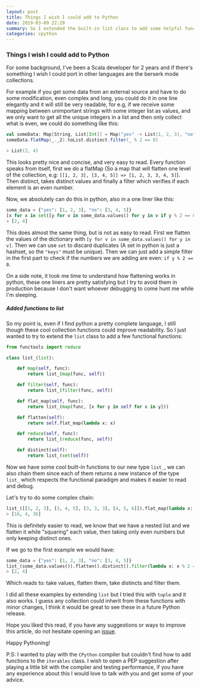 ```yaml
---
layout: post
title: Things I wish I could add to Python
date: 2019-03-09 22:29
summary: So I extended the built-in list class to add some helpful functions.
categories: cpython
---
```


### Things I wish I could add to Python

For some background, I've been a Scala developer for 2 years and if there's something I wish I could port in other languages are the berserk mode collections.

For example if you get some data from an external source and have to do some modification, even complex and long, you could do it in one line elegantly and it will still be very readable, for e.g, if we receive some mapping between unimportant strings with some integer list as values, and we only want to get all the unique integers in a list and then only collect what is even, we could do something like this:

```scala
val someData: Map[String, List[Int]] = Map("yes" -> List(1, 2, 3), "no" -> List(3, 4, 5))
someData.flatMap(_._2).toList.distinct.filter(_ % 2 == 0)

> List(2, 4)
```

This looks pretty nice and concise, and very easy to read. Every function speaks from itself, first we do a flatMap (So a map that will flatten one level of the collection, e.g: `[[1, 2, 3], [3, 4, 5]] => [1, 2, 3, 3, 4, 5]`). Then distinct, takes distinct values and finally a filter which verifies if each element is an even number.

Now, we absolutely can do this in python, also in a one liner like this:

```python
some_data = {"yes": [1, 2, 3], "no": [3, 4, 5]}
[x for x in set([y for v in some_data.values() for y in v if y % 2 == 0])]
> [2, 4]
```

This does almost the same thing, but is not as easy to read. First we flatten the values of the dictionary with `[y for v in some_data.values() for y in v]`. Then we can use `set` to discard duplicates (A set in python is just a hashset, so the `"keys"` must be unique). Then we can just add a simple filter in the first part to check if the numbers we are adding are even: `if y % 2 == 0`.

On a side note, it took me time to understand how flattening works in python, these one liners are pretty satisfying but I try to avoid them in production because I don't want whoever debugging to come hunt me while I'm sleeping.

##### Added functions to list

So my point is, even if I find python a pretty complete language, I still though these cool collection functions could improve readability. So I just wanted to try to extend the `list` class to add a few functional functions:

```python
from functools import reduce

class list_(list):

    def map(self, func):
        return list_(map(func, self))

    def filter(self, func):
        return list_(filter(func, self))

    def flat_map(self, func):
        return list_(map(func, [x for y in self for x in y]))

    def flatten(self):
        return self.flat_map(lambda x: x)

    def reduce(self, func):
        return list_(reduce(func, self))

    def distinct(self):
        return list_(set(self))
```

Now we have some cool built-in functions to our new type `list_`, we can also chain them since each of them returns a new instance of the type `list_` which respects the functional paradigm and makes it easier to read and debug.

Let's try to do some complex chain:

```python
list_([[1, 2, 3], [3, 4, 5], [3, 3, 3], [4, 5, 6]]).flat_map(lambda x: x ** 2).filter(lambda x: x % 2 == 0).distinct()
> [16, 4, 36]
```

This is definitely easier to read, we know that we have a nested list and we flatten it while "squaring" each value, then taking only even numbers but only keeping distinct ones.

If we go to the first example we would have:

```python
some_data = {"yes": [1, 2, 3], "no": [3, 4, 5]}
list_(some_data.values()).flatten().distinct().filter(lambda x: x % 2 == 0)
> [2, 4]
```

Which reads to: take values, flatten them, take distincts and filter them.

I did all these examples by extending `list` but I tried this with `tuple` and it also works. I guess any collection could inherit from these functions with minor changes, I think it would be great to see these in a future Python release.

Hope you liked this read, if you have any suggestions or ways to improve this article, do not hesitate opening an [issue](https://github.com/serafss2/serafss2.github.io/issues).

Happy Pythoning!

P.S: I wanted to play with the `CPython` compiler but couldn't find how to add functions to the `iterables` class. I wish to open a PEP suggestion after playing a little bit with the compiler and testing performance, if you have any experience about this I would love to talk with you and get some of your advice.
